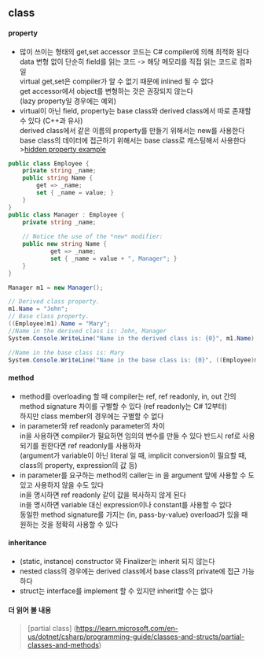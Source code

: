 ## class
#### property
- 많이 쓰이는 형태의 get,set accessor 코드는 C# compiler에 의해 최적화 된다  
  data 변형 없이 단순히 field를 읽는 코드 -> 해당 메모리를 직접 읽는 코드로 컴파일  
  virtual get,set은 compiler가 알 수 없기 때문에 inlined 될 수 없다  
		get accessor에서 object를 변형하는 것은 권장되지 않는다   
		(lazy property일 경우에는 예외)   
- virtual이 아닌 field, property는 base class와 derived class에서 따로 존재할 수 있다 (C++과 유사)   
		derived class에서 같은 이름의 property를 만들기 위해서는 new를 사용한다   
  base class의 데이터에 접근하기 위해서는 base class로 캐스팅해서 사용한다   
		>[hidden property example](https://learn.microsoft.com/en-us/dotnet/csharp/programming-guide/classes-and-structs/using-properties#hidden-property-example)
```C#
public class Employee {
	private string _name;
	public string Name {
		get => _name;
		set { _name = value; }
	}
}
public class Manager : Employee {
	private string _name;
	
	// Notice the use of the *new* modifier:
	public new string Name {
			get => _name;
			set { _name = value + ", Manager"; }
	}
}

Manager m1 = new Manager();

// Derived class property.
m1.Name = "John";
// Base class property.
((Employee)m1).Name = "Mary";
//Name in the derived class is: John, Manager
System.Console.WriteLine("Name in the derived class is: {0}", m1.Name);

//Name in the base class is: Mary
System.Console.WriteLine("Name in the base class is: {0}", ((Employee)m1).Name);
``` 
#### method
- method를 overloading 할 때 compiler는 ref, ref readonly, in, out 간의 method signature 차이를 구별할 수 있다 (ref readonly는 C# 12부터)   
  하지만 class member의 경우에는 구별할 수 없다   
- in parameter와 ref readonly parameter의 차이  
  in을 사용하면 compiler가 필요하면 임의의 변수를 만들 수 있다 반드시 ref로 사용되기를 원한다면 ref readonly를 사용하자      
  (argument가 variable이 아닌 literal 일 때, implicit conversion이 필요할 때, class의 property, expression의 값 등)   
- in parameter를 요구하는 method의 caller는 in 을 argument 앞에 사용할 수 도 있고 사용하지 않을 수도 있다   
  in을 명시하면 ref readonly 같이 값을 복사하지 않게 된다   
  in을 명시하면 variable 대신 expression이나 constant를 사용할 수 없다   
  동일한 method signature를 가지는 (in, pass-by-value) overload가 있을 때 원하는 것을 정확히 사용할 수 있다   
#### inheritance
- (static, instance) constructor 와 Finalizer는 inherit 되지 않는다   
- nested class의 경우에는 derived class에서 base class의 private에 접근 가능하다   
- struct는 interface를 implement 할 수 있지만 inherit할 수는 없다   
#### 더 읽어 볼 내용   
> [partial class] (https://learn.microsoft.com/en-us/dotnet/csharp/programming-guide/classes-and-structs/partial-classes-and-methods)   